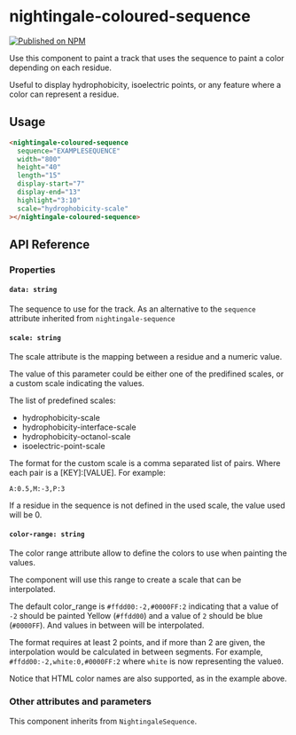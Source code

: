 # nightingale-coloured-sequence

[![Published on NPM](https://img.shields.io/npm/v/@nightingale-elements/nightingale-coloured-sequence.svg)](https://www.npmjs.com/package/@nightingale-elements/nightingale-coloured-sequence)

Use this component to paint a track that uses the sequence to paint a color depending on each residue.

Useful to display hydrophobicity, isoelectric points, or any feature where a color can represent a residue.

## Usage

```html
<nightingale-coloured-sequence
  sequence="EXAMPLESEQUENCE"
  width="800"
  height="40"
  length="15"
  display-start="7"
  display-end="13"
  highlight="3:10"
  scale="hydrophobicity-scale"
></nightingale-coloured-sequence>
```

## API Reference

### Properties

#### `data: string`

The sequence to use for the track. As an alternative to the `sequence` attribute inherited from `nightingale-sequence`

#### `scale: string`

The scale attribute is the mapping between a residue and a numeric value.

The value of this parameter could be either one of the predifined scales, or a custom scale indicating the values.

The list of predefined scales:

- hydrophobicity-scale
- hydrophobicity-interface-scale
- hydrophobicity-octanol-scale
- isoelectric-point-scale

The format for the custom scale is a comma separated list of pairs. Where each pair is a [KEY]:[VALUE].
For example:

`A:0.5,M:-3,P:3`

If a residue in the sequence is not defined in the used scale, the value used will be 0.

#### `color-range: string`

The color range attribute allow to define the colors to use when painting the values.

The component will use this range to create a scale that can be interpolated.

The default color_range is `#ffdd00:-2,#0000FF:2` indicating that a value of `-2` should be painted Yellow (`#ffdd00`) and
a value of `2` should be blue (`#0000FF`). And values in between will be interpolated.

The format requires at least 2 points, and if more than 2 are given, the interpolation would be calculated in between segments.
For example, `#ffdd00:-2,white:0,#0000FF:2` where `white` is now representing the value`0`.

Notice that HTML color names are also supported, as in the example above.

### Other attributes and parameters

This component inherits from `NightingaleSequence`.
